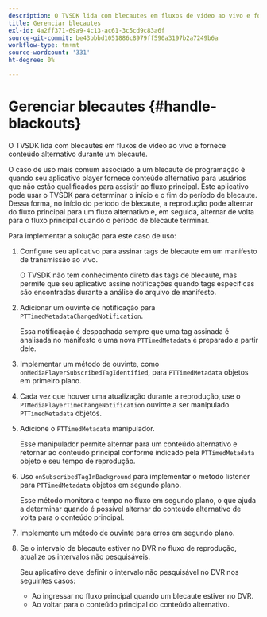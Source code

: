 ```yaml
---
description: O TVSDK lida com blecautes em fluxos de vídeo ao vivo e fornece conteúdo alternativo durante um blecaute.
title: Gerenciar blecautes
exl-id: 4a2ff371-69a9-4c13-ac61-3c5cd9c83a6f
source-git-commit: be43bbbd1051886c8979ff590a3197b2a7249b6a
workflow-type: tm+mt
source-wordcount: '331'
ht-degree: 0%

---
```


# Gerenciar blecautes {#handle-blackouts}

O TVSDK lida com blecautes em fluxos de vídeo ao vivo e fornece conteúdo alternativo durante um blecaute.

O caso de uso mais comum associado a um blecaute de programação é quando seu aplicativo player fornece conteúdo alternativo para usuários que não estão qualificados para assistir ao fluxo principal. Este aplicativo pode usar o TVSDK para determinar o início e o fim do período de blecaute. Dessa forma, no início do período de blecaute, a reprodução pode alternar do fluxo principal para um fluxo alternativo e, em seguida, alternar de volta para o fluxo principal quando o período de blecaute terminar.

Para implementar a solução para este caso de uso:

1. Configure seu aplicativo para assinar tags de blecaute em um manifesto de transmissão ao vivo.

   O TVSDK não tem conhecimento direto das tags de blecaute, mas permite que seu aplicativo assine notificações quando tags específicas são encontradas durante a análise do arquivo de manifesto.
1. Adicionar um ouvinte de notificação para `PTTimedMetadataChangedNotification`.

   Essa notificação é despachada sempre que uma tag assinada é analisada no manifesto e uma nova `PTTimedMetadata` é preparado a partir dele.

1. Implementar um método de ouvinte, como `onMediaPlayerSubscribedTagIdentified`, para `PTTimedMetadata` objetos em primeiro plano.

1. Cada vez que houver uma atualização durante a reprodução, use o `PTMediaPlayerTimeChangeNotification` ouvinte a ser manipulado `PTTimedMetadata` objetos.

1. Adicione o `PTTimedMetadata` manipulador.

   Esse manipulador permite alternar para um conteúdo alternativo e retornar ao conteúdo principal conforme indicado pela `PTTimedMetadata` objeto e seu tempo de reprodução.

1. Uso `onSubscribedTagInBackground` para implementar o método listener para `PTTimedMetadata` objetos em segundo plano.

   Esse método monitora o tempo no fluxo em segundo plano, o que ajuda a determinar quando é possível alternar do conteúdo alternativo de volta para o conteúdo principal.

1. Implemente um método de ouvinte para erros em segundo plano.
1. Se o intervalo de blecaute estiver no DVR no fluxo de reprodução, atualize os intervalos não pesquisáveis.

   Seu aplicativo deve definir o intervalo não pesquisável no DVR nos seguintes casos:

   * Ao ingressar no fluxo principal quando um blecaute estiver no DVR.
   * Ao voltar para o conteúdo principal do conteúdo alternativo.
